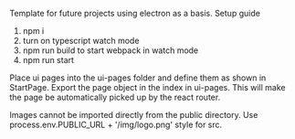 Template for future projects using electron as a basis. Setup guide
  1. npm i
  2. turn on typescript watch mode
  3. npm run build to start webpack in watch mode
  4. npm run start

Place ui pages into the ui-pages folder and define them as shown in StartPage. Export the page object in the index in ui-pages. This will make the page be automatically picked up by the react router. 

Images cannot be imported directly from the public directory. Use process.env.PUBLIC_URL + '/img/logo.png' style for src.
